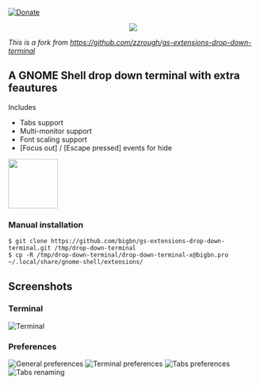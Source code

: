 [![Donate](https://img.shields.io/badge/Donate-PayPal-green.svg)](https://www.paypal.com/cgi-bin/webscr?cmd=_s-xclick&hosted_button_id=7SN5R9UBSZ7LE)

<div align="center"><img src='https://github.com/bigbn/drop-down-terminal-x/raw/master/head.png' /></div>

*This is a fork from https://github.com/zzrough/gs-extensions-drop-down-terminal*

## A GNOME Shell drop down terminal with extra feautures

Includes

- Tabs support
- Multi-monitor support
- Font scaling support
- [Focus out] / [Escape pressed] events for hide

[<img src="https://github.com/bigbn/drop-down-terminal-x/raw/master/get.png" height="100">](https://extensions.gnome.org/extension/1509/drop-down-terminal-x)

### Manual installation

    $ git clone https://github.com/bigbn/gs-extensions-drop-down-terminal.git /tmp/drop-down-terminal
    $ cp -R /tmp/drop-down-terminal/drop-down-terminal-x@bigbn.pro ~/.local/share/gnome-shell/extensions/


Screenshots
-----------

### Terminal
![Terminal](https://raw.githubusercontent.com/bigbn/gs-extensions-drop-down-terminal/master/screenshot-term.png)

### Preferences
![General preferences](https://raw.githubusercontent.com/bigbn/gs-extensions-drop-down-terminal/master/screenshot-prefs-1.png)
![Terminal preferences](https://raw.githubusercontent.com/bigbn/gs-extensions-drop-down-terminal/master/screenshot-prefs-2.png)
![Tabs preferences](https://raw.githubusercontent.com/bigbn/gs-extensions-drop-down-terminal/master/screenshot-prefs-3.png)
![Tabs renaming](https://raw.githubusercontent.com/bigbn/gs-extensions-drop-down-terminal/master/screenshot-rename-4.png)
